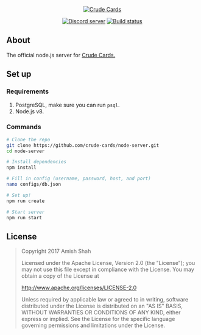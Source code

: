 <div align="center">
  <p>
    <a href="https://crudecards.xyz"><img src="https://i.imgur.com/q0tqs0N.png" alt="Crude Cards" /></a>
  </p>
	<p>
		<a href="https://discord.gg/ZpXwXKJ"><img src="https://discordapp.com/api/guilds/320327291634974720/embed.png" alt="Discord server" /></a>
	<a href="https://travis-ci.org/crude-cards/node-server"><img src="https://travis-ci.org/crude-cards/node-server.svg?branch=master" alt="Build status" /></a>
	</p>
</div>

## About
The official node.js server for [Crude Cards.](https://crudecards.xyz/)

## Set up
### Requirements
1) PostgreSQL, make sure you can run `psql`.
2) Node.js v8.

### Commands
```bash
# Clone the repo
git clone https://github.com/crude-cards/node-server.git
cd node-server

# Install dependencies
npm install

# Fill in config (username, password, host, and port)
nano configs/db.json

# Set up!
npm run create

# Start server
npm run start
```

## License
> Copyright 2017 Amish Shah
> 
> Licensed under the Apache License, Version 2.0 (the "License");
> you may not use this file except in compliance with the License.
> You may obtain a copy of the License at
>
>    http://www.apache.org/licenses/LICENSE-2.0
>
> Unless required by applicable law or agreed to in writing, software
> distributed under the License is distributed on an "AS IS" BASIS,
> WITHOUT WARRANTIES OR CONDITIONS OF ANY KIND, either express or implied.
> See the License for the specific language governing permissions and
> limitations under the License.
